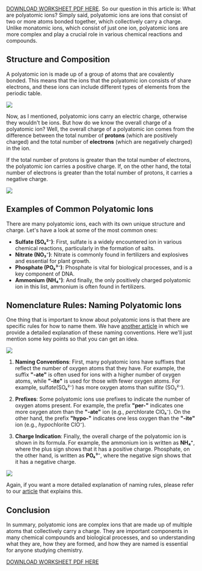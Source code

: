 [DOWNLOAD WORKSHEET PDF HERE](https://somethingcalledscience.com/worksheets/polyatomic-ions). So our question in this article is: What are polyatomic ions? Simply said, polyatomic ions are ions that consist of two or more atoms bonded together, which collectively carry a charge. Unlike monatomic ions, which consist of just one ion, polyatomic ions are more complex and play a crucial role in various chemical reactions and compounds.

## Structure and Composition

A polyatomic ion is made up of a group of atoms that are covalently bonded. This means that the ions that the polyatomic ion consists of share electrons, and these ions can include different types of elements from the periodic table.

![](/images/005%20Polyatomic%20Ions/What%20is%20a%20polyatomic%20ion%20We%20explained%20it.jpg)

Now, as I mentioned, polyatomic ions carry an electric charge, otherwise they wouldn't be ions. But how do we know the overall charge of a polyatomic ion? Well, the overall charge of a polyatomic ion comes from the difference between the total number of **protons** (which are positively charged) and the total number of **electrons** (which are negatively charged) in the ion.

If the total number of protons is greater than the total number of electrons, the polyatomic ion carries a positive charge. If, on the other hand, the total number of electrons is greater than the total number of protons, it carries a negative charge.

![](/images/005%20Polyatomic%20Ions/What%20are%20polyatomic%20ions%20in%20chemistry.jpg)

## Examples of Common Polyatomic Ions

There are many polyatomic ions, each with its own unique structure and charge. Let's have a look at some of the most common ones:

- **Sulfate (SO₄²⁻)**: First, sulfate is a widely encountered ion in various chemical reactions, particularly in the formation of salts.
- **Nitrate (NO₃⁻)**: Nitrate is commonly found in fertilizers and explosives and essential for plant growth.
- **Phosphate (PO₄³⁻)**: Phosphate is vital for biological processes, and is a key component of DNA.
- **Ammonium (NH₄⁺)**: And finally, the only positively charged polyatomic ion in this list, ammonium is often found in fertilizers.

## Nomenclature Rules: Naming Polyatomic Ions

One thing that is important to know about polyatomic ions is that there are specific rules for how to name them. We have [another article](https://somethingcalledscience.com/post/naming-polyatomic-ions) in which we provide a detailed explanation of these naming conventions. Here we'll just mention some key points so that you can get an idea.

![](/images/005%20Polyatomic%20Ions/Suffixes%20and%20prefixes%20for%20-ate,%20-ite,%20per-,%20hypo-.jpg)

1. **Naming Conventions**: First, many polyatomic ions have suffixes that reflect the number of oxygen atoms that they have. For example, the suffix **"-ate"** is often used for ions with a higher number of oxygen atoms, while **"-ite"** is used for those with fewer oxygen atoms. For example, sulf*ate*(SO₄²⁻) has more oxygen atoms than sulf*ite* (SO₃²⁻).

2. **Prefixes**: Some polyatomic ions use prefixes to indicate the number of oxygen atoms present. For example, the prefix **"per-"** indicates one more oxygen atom than the **"-ate"** ion (e.g., *per*chlorate ClO₄⁻). On the other hand, the prefix **"hypo-"** indicates one less oxygen than the **"-ite"** ion (e.g., *hypo*chlorite ClO⁻).

3. **Charge Indication**: Finally, the overall charge of the polyatomic ion is shown in its formula. For example, the ammonium ion is written as **NH₄⁺**, where the plus sign shows that it has a positive charge. Phosphate, on the other hand, is written as **PO₄³⁻**, where the negative sign shows that it has a negative charge.

![](/images/005%20Polyatomic%20Ions/Naming%20rules%20and%20definitions%20for%20polyatomic%20ions.jpg)

Again, if you want a more detailed explanation of naming rules, please refer to our [article](https://somethingcalledscience.com/post/naming-polyatomic-ions) that explains this.

## Conclusion

In summary, polyatomic ions are complex ions that are made up of multiple atoms that collectively carry a charge. They are important components in many chemical compounds and biological processes, and so understanding what they are, how they are formed, and how they are named is essential for anyone studying chemistry.

[DOWNLOAD WORKSHEET PDF HERE](https://somethingcalledscience.com/worksheets/polyatomic-ions)
